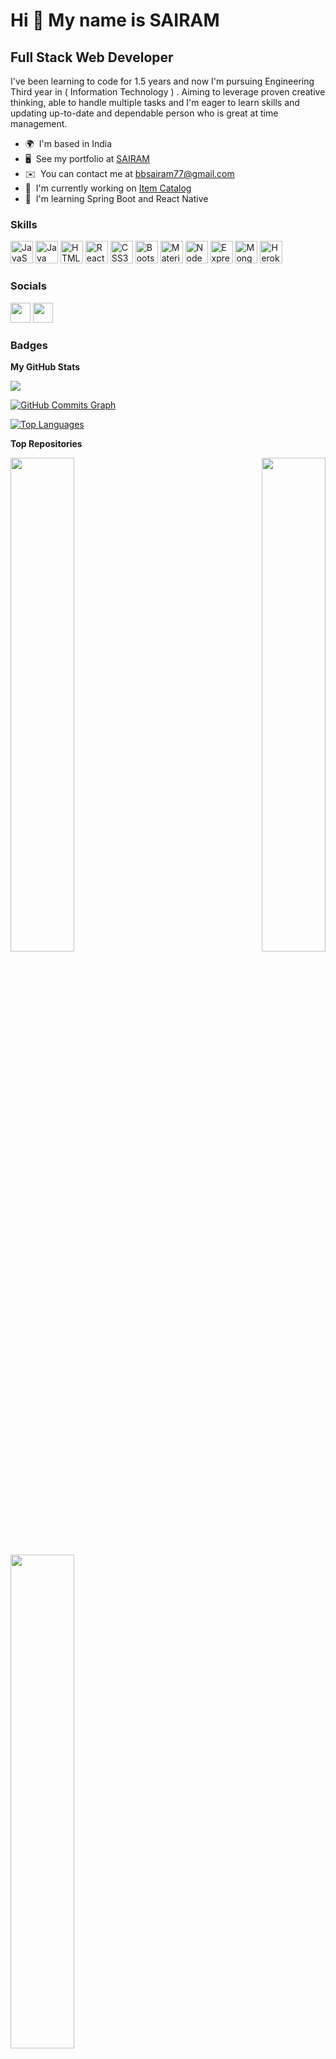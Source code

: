 Hi 👋 My name is SAIRAM
=======================

Full Stack Web Developer
------------------------

I've been learning to code for 1.5 years and now I'm pursuing Engineering Third year in ( Information Technology ) . Aiming to leverage proven creative thinking, able to handle multiple tasks and I'm eager to learn skills and updating up-to-date and dependable person who is great at time management.

* 🌍  I'm based in India
* 🖥️  See my portfolio at [SAIRAM](http://phenomenal-boba-6fcd04.netlify.app/)
* ✉️  You can contact me at [bbsairam77@gmail.com](mailto:bbsairam77@gmail.com)
* 🚀  I'm currently working on [Item Catalog](http://euphonious-capybara-839acc.netlify.app/)
* 🧠  I'm learning Spring Boot and React Native

### Skills

<p align="left">
<a href="https://developer.mozilla.org/en-US/docs/Web/JavaScript" target="_blank" rel="noreferrer"><img src="https://raw.githubusercontent.com/danielcranney/readme-generator/main/public/icons/skills/javascript-colored.svg" width="36" height="36" alt="JavaScript" /></a>
<a href="https://www.oracle.com/java/" target="_blank" rel="noreferrer"><img src="https://raw.githubusercontent.com/danielcranney/readme-generator/main/public/icons/skills/java-colored.svg" width="36" height="36" alt="Java" /></a>
<a href="https://developer.mozilla.org/en-US/docs/Glossary/HTML5" target="_blank" rel="noreferrer"><img src="https://raw.githubusercontent.com/danielcranney/readme-generator/main/public/icons/skills/html5-colored.svg" width="36" height="36" alt="HTML5" /></a>
<a href="https://reactjs.org/" target="_blank" rel="noreferrer"><img src="https://raw.githubusercontent.com/danielcranney/readme-generator/main/public/icons/skills/react-colored.svg" width="36" height="36" alt="React" /></a>
<a href="https://www.w3.org/TR/CSS/#css" target="_blank" rel="noreferrer"><img src="https://raw.githubusercontent.com/danielcranney/readme-generator/main/public/icons/skills/css3-colored.svg" width="36" height="36" alt="CSS3" /></a>
<a href="https://getbootstrap.com/" target="_blank" rel="noreferrer"><img src="https://raw.githubusercontent.com/danielcranney/readme-generator/main/public/icons/skills/bootstrap-colored.svg" width="36" height="36" alt="Bootstrap" /></a>
<a href="https://mui.com/" target="_blank" rel="noreferrer"><img src="https://raw.githubusercontent.com/danielcranney/readme-generator/main/public/icons/skills/materialui-colored.svg" width="36" height="36" alt="Material UI" /></a>
<a href="https://nodejs.org/en/" target="_blank" rel="noreferrer"><img src="https://raw.githubusercontent.com/danielcranney/readme-generator/main/public/icons/skills/nodejs-colored.svg" width="36" height="36" alt="NodeJS" /></a>
<a href="https://expressjs.com/" target="_blank" rel="noreferrer"><img src="https://raw.githubusercontent.com/danielcranney/readme-generator/main/public/icons/skills/express-colored.svg" width="36" height="36" alt="Express" /></a>
<a href="https://www.mongodb.com/" target="_blank" rel="noreferrer"><img src="https://raw.githubusercontent.com/danielcranney/readme-generator/main/public/icons/skills/mongodb-colored.svg" width="36" height="36" alt="MongoDB" /></a>
<a href="https://www.heroku.com/" target="_blank" rel="noreferrer"><img src="https://raw.githubusercontent.com/danielcranney/readme-generator/main/public/icons/skills/heroku-colored.svg" width="36" height="36" alt="Heroku" /></a>
</p>


### Socials

<p align="left"> <a href="https://www.github.com/B-Sairam" target="_blank" rel="noreferrer"><img src="https://raw.githubusercontent.com/danielcranney/readme-generator/main/public/icons/socials/github.svg" width="32" height="32" /></a> <a href="https://www.linkedin.com/in/sairam-b-65b43b203/" target="_blank" rel="noreferrer"><img src="https://raw.githubusercontent.com/danielcranney/readme-generator/main/public/icons/socials/linkedin.svg" width="32" height="32" /></a></p>

### Badges

<b>My GitHub Stats</b>

<a href="http://www.github.com/B-Sairam"><img src="https://github-readme-streak-stats.herokuapp.com/?user=B-Sairam&stroke=facc15&background=0f172a&ring=ef4444&fire=ef4444&currStreakNum=facc15&currStreakLabel=ef4444&sideNums=facc15&sideLabels=facc15&dates=facc15&hide_border=true" /></a>

<a href="http://www.github.com/B-Sairam"><img src="https://activity-graph.herokuapp.com/graph?username=B-Sairam&bg_color=0f172a&color=facc15&line=84cc16&point=facc15&area_color=0f172a&area=true&hide_border=true&custom_title=GitHub%20Commits%20Graph" alt="GitHub Commits Graph" /></a>

<a href="https://github.com/B-Sairam" align="left"><img src="https://github-readme-stats.vercel.app/api/top-langs/?username=B-Sairam&langs_count=10&title_color=ef4444&text_color=facc15&icon_color=84cc16&bg_color=0f172a&hide_border=true&locale=en&custom_title=Top%20%Languages" alt="Top Languages" /></a>

<b>Top Repositories</b>

<div width="100%" align="center"><a href="https://github.com/B-Sairam/item-catalog-frontend1" align="left"><img align="left" width="45%" src="https://github-readme-stats.vercel.app/api/pin/?username=B-Sairam&repo=item-catalog-frontend1&title_color=ef4444&text_color=facc15&icon_color=84cc16&bg_color=0f172a&hide_border=true&locale=en" /></a><a href="https://github.com/B-Sairam/Movie-Booking-front-end" align="right"><img align="right" width="45%" src="https://github-readme-stats.vercel.app/api/pin/?username=B-Sairam&repo=Movie-Booking-front-end&title_color=ef4444&text_color=facc15&icon_color=84cc16&bg_color=0f172a&hide_border=true&locale=en" /></a></div><br /><br /><br /><br /><br /><br /><br />

<br /><br /><br /><br /><br />

<div width="100%" align="center"><a href="https://github.com/B-Sairam/tin-front-end" align="left"><img align="left" width="45%" src="https://github-readme-stats.vercel.app/api/pin/?username=B-Sairam&repo=tin-front-end&title_color=ef4444&text_color=facc15&icon_color=84cc16&bg_color=0f172a&hide_border=true&locale=en" /></a></div>
